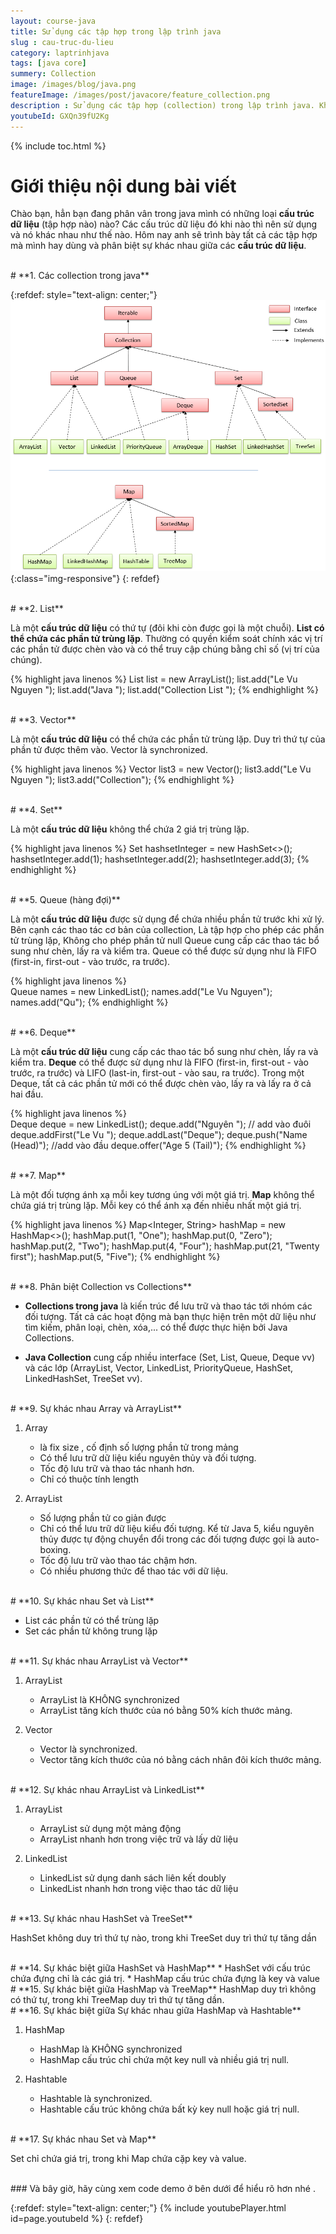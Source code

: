 ```yaml
---
layout: course-java
title: Sử dụng các tập hợp trong lập trình java
slug : cau-truc-du-lieu
category: laptrinhjava
tags: [java core]
summery: Collection
image: /images/blog/java.png
featureImage: /images/post/javacore/feature_collection.png
description : Sử dụng các tập hợp (collection) trong lập trình java. Khái niệm collection trong học lập trình java. Sử dụng và hiểu các tập hợp như List , Vector , Set , Queue, Dequee, Map. Phân biệt khi nào dùng tập hợp nào là phù hợp trong java cơ bản.
youtubeId: GXQn39fU2Kg
---
```


{% include toc.html %}

# **Giới thiệu nội dung bài viết**

Chào bạn, hẳn bạn đang phân vân trong java mình có những loại <b>cấu trúc dữ liệu</b>  (tập hợp nào) nào? Các cấu trúc dữ liệu đó khi nào thì nên sử dụng và nó khác nhau như thế nào.
Hôm nay anh sẽ trình bày tất cả các tập hợp mà mình hay dùng và phân biệt sự khác nhau giữa các <b>cấu trúc dữ liệu</b>. 

<br>
# **1. Các collection trong java**

{:refdef: style="text-align: center;"}
![collection](/images/post/collection/collection.png){:class="img-responsive"}
{: refdef}

<br>
# **2. List**

Là một <b>cấu trúc dữ liệu</b> có thứ tự (đôi khi còn được gọi là một chuỗi).
<b>List có thể chứa các phần tử trùng lặp</b>. Thường có quyền kiểm soát chính xác vị trí các phần tử được chèn vào và có thể truy cập chúng bằng chỉ số (vị trí của chúng).

{% highlight java linenos %}
List<String> list = new ArrayList<String>();
list.add("Le Vu Nguyen ");
list.add("Java ");
list.add("Collection List ");
{% endhighlight %}

<br>
# **3. Vector**

Là một <b>cấu trúc dữ liệu</b> có thể chứa các phần tử trùng lặp. Duy trì thứ tự của phần tử được thêm vào. Vector là synchronized.

{% highlight java linenos %}
Vector<String> list3 = new Vector<String>();
        list3.add("Le Vu Nguyen ");
        list3.add("Collection");
{% endhighlight %}

<br>
# **4. Set**

Là một <b>cấu trúc dữ liệu</b> không thể chứa 2 giá trị trùng lặp.

{% highlight java linenos %}
 Set<Integer> hashsetInteger = new HashSet<>();
    hashsetInteger.add(1);
    hashsetInteger.add(2);
    hashsetInteger.add(3);
{% endhighlight %}    

<br>
# **5. Queue (hàng đợi)**

Là một <b>cấu trúc dữ liệu</b> được sử dụng để chứa nhiều phần tử trước khi xử lý. Bên cạnh các thao tác cơ bản của collection, Là tập hợp cho phép các phần tử trùng lặp, Không cho phép phần tử null
Queue cung cấp các thao tác bổ sung như chèn, lấy ra và kiểm tra. Queue có thể được sử dụng như là FIFO (first-in, first-out - vào trước, ra trước).

{% highlight java linenos %}   
    Queue<String> names = new LinkedList<String>();
    names.add("Le Vu Nguyen");
    names.add("Qu");
{% endhighlight %}  

<br>
# **6. Deque**

Là một <b>cấu trúc dữ liệu</b> cung cấp các thao tác bổ sung như chèn, lấy ra và kiểm tra. <b>Deque</b> có thể được sử dụng như là FIFO (first-in, first-out - vào trước, ra trước) và LIFO (last-in, first-out - vào sau, ra trước).
Trong một Deque, tất cả các phần tử mới có thể được chèn vào, lấy ra và lấy ra ở cả hai đầu.

{% highlight java linenos %}   
    Deque<String> deque = new LinkedList<String>();
        deque.add("Nguyên "); // add vào đuôi
        deque.addFirst("Le Vu ");
        deque.addLast("Deque");
        deque.push("Name   (Head)"); //add vào đầu
        deque.offer("Age  5 (Tail)");
{% endhighlight %}

<br>
# **7. Map**

Là một đối tượng ánh xạ mỗi key tương úng với một giá trị. <b>Map</b> không thể chứa giá trị trùng lặp. Mỗi key có thể ánh xạ đến nhiều nhất một giá trị.

{% highlight java linenos %}
Map<Integer, String> hashMap = new HashMap<>();
    hashMap.put(1, "One");
    hashMap.put(0, "Zero");
    hashMap.put(2, "Two");
    hashMap.put(4, "Four");
    hashMap.put(21, "Twenty first");
    hashMap.put(5, "Five");
{% endhighlight %}

<br>
# **8. Phân biệt Collection vs Collections**

- <b>Collections trong java</b> là kiến trúc để lưu trữ và thao tác tới nhóm các đối tượng. Tất cả các hoạt động mà bạn thực hiện trên một dữ liệu như tìm kiếm, phân loại, chèn, xóa,... có thể được thực hiện bởi Java Collections.

- <b>Java Collection</b> cung cấp nhiều interface (Set, List, Queue, Deque vv) và các lớp (ArrayList, Vector, LinkedList, PriorityQueue, HashSet, LinkedHashSet, TreeSet vv).

<br>
# **9. Sự khác nhau  Array và ArrayList**

1. Array
    * là fix size , cố định số lượng phần tử trong mảng
    * Có thể lưu trữ dữ liệu kiểu nguyên thủy và đối tượng.
    * Tốc độ lưu trữ và thao tác nhanh hơn.
    * Chỉ có thuộc tính length

2. ArrayList
    * Số lượng phần tử co giản được
    * Chỉ có thể lưu trữ dữ liệu kiểu đối tượng. Kể từ Java 5, kiểu nguyên thủy được tự động chuyển đổi trong các đối tượng được gọi là auto-boxing.
    * Tốc độ lưu trữ vào thao tác chậm hơn.
    * Có nhiều phương thức để thao tác với dữ liệu.

<br>
# **10. Sự khác nhau Set và List**

* List các phần tử có thể trùng lặp
* Set các phần tử không trung lặp

<br>
# **11. Sự khác nhau  ArrayList và Vector**

1. ArrayList
    * ArrayList là KHÔNG synchronized
    * ArrayList tăng kích thước của nó bằng 50% kích thước mảng.

2. Vector
    * Vector là synchronized.
    * Vector tăng kích thước của nó bằng cách nhân đôi kích thước mảng.

<br>
# **12. Sự khác nhau ArrayList và LinkedList**

1. ArrayList
    * ArrayList sử dụng một mảng động
    * ArrayList nhanh hơn trong việc  trữ và lấy dữ liệu

2. LinkedList
    * LinkedList sử dụng danh sách liên kết doubly
    * LinkedList nhanh hơn trong việc thao tác dữ liệu

<br>
# **13. Sự khác nhau HashSet và TreeSet**

HashSet không duy trì thứ tự nào, trong khi TreeSet duy trì thứ tự tăng dần

<br>
# **14. Sự khác biệt giữa HashSet và HashMap**
  * HashSet với cấu trúc chứa đựng chỉ là các giá trị.
  * HashMap cấu trúc chứa đựng là key và value


<br>
# **15. Sự khác biệt giữa HashMap và TreeMap**
HashMap duy trì không có thứ tự, trong khi TreeMap duy trì thứ tự tăng dần.

<br>
# **16. Sự khác biệt giữa Sự khác nhau giữa HashMap và Hashtable**

1. HashMap
    * HashMap là KHÔNG synchronized
    * HashMap cấu trúc chỉ chứa một key null và nhiều giá trị null.

2. Hashtable
    * Hashtable là synchronized.
    * Hashtable cấu trúc không chứa bất kỳ key null hoặc giá trị null.

<br>
# **17. Sự khác nhau Set và Map**

Set chỉ chứa giá trị, trong khi Map chứa cặp key và value.

<br>
### Và bây giờ, hãy cùng xem code demo ở bên dưới để hiểu rõ hơn nhé .

{:refdef: style="text-align: center;"}
{% include youtubePlayer.html id=page.youtubeId %}
{: refdef}
